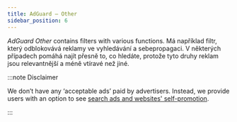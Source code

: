 ```yaml
---
title: AdGuard – Other
sidebar_position: 6
---
```


_AdGuard Other_ contains filters with various functions. Má například filtr, který odblokovává reklamy ve vyhledávání a sebepropagaci. V některých případech pomáhá najít přesně to, co hledáte, protože tyto druhy reklam jsou relevantnější a méně vtíravé než jiné.

:::note Disclaimer

We don’t have any ‘acceptable ads’ paid by advertisers. Instead, we provide users with an option to see [search ads and websites' self-promotion](/general/ad-filtering/search-ads).

:::

